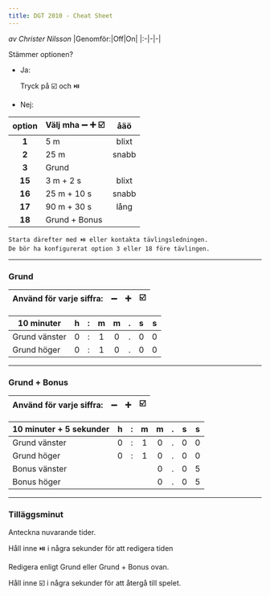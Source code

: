 ```yaml
---
title: DGT 2010 - Cheat Sheet
---
```


*av Christer Nilsson* 
|Genomför:|Off|On|
|:-|-|-|

Stämmer optionen?
* Ja: 

	Tryck på ☑️ och ⏯️
* Nej: 

|option|Välj mha ➖ ➕ ☑️|åäö|
| :-: | - | :-: |
|**1**|5 m|blixt|
|**2** |25 m|snabb|
|**3** |Grund||
|**15**|3 m + 2 s|blixt|
|**16**|25 m + 10 s|snabb|
|**17**|90 m + 30 s|lång|
|**18**|Grund + Bonus||

	Starta därefter med ⏯️ eller kontakta tävlingsledningen.  
	De bör ha konfigurerat option 3 eller 18 före tävlingen.  

---

### Grund

|Använd för varje siffra:|➖|➕|☑️|
|:-|-|-|-|


|10 minuter|h|:|m|m|.|s|s|
|-|:-:|:-:|:-:|:-:|:-:|:-:|:-:|
|Grund vänster|0|:|1|0|.|0|0|
|Grund höger|0|:|1|0|.|0|0|

---

### Grund + Bonus

|Använd för varje siffra:|➖|➕|☑️|
|:-|-|-|-|

|10 minuter + 5 sekunder|h|:|m|m|.|s|s|
|-|:-:|:-:|:-:|:-:|:-:|:-:|:-:|
|Grund vänster|0|:|1|0|.|0|0|
|Grund höger|0|:|1|0|.|0|0|
|Bonus vänster||||0|.|0|5|
|Bonus höger||||0|.|0|5|

---

### Tilläggsminut

Anteckna nuvarande tider.  

Håll inne ⏯️ i några sekunder för att redigera tiden  

Redigera enligt Grund eller Grund + Bonus ovan.

Håll inne ☑️ i några sekunder för att återgå till spelet.

